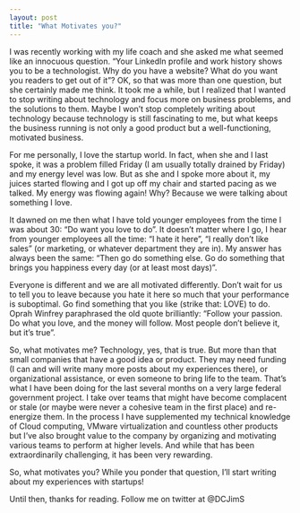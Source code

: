 ```yaml
---
layout: post
title: "What Motivates you?"
---
```


I was recently working with my life coach and she asked me what seemed like
an innocuous question. “Your LinkedIn profile and work history shows you
to be a technologist. Why do you have a website? What do you want you readers to get out of it”?
OK, so that was more than one question, but she certainly made me think. It took me a while, but I
realized that I wanted to stop writing about technology and focus more on business problems, and
the solutions to them. Maybe I won’t stop completely writing about technology because technology
is still fascinating to me, but what keeps the business running is not only a good product but a
well-functioning, motivated business.

For me personally, I love the startup world. In fact, when she and I last spoke, it was a problem
filled Friday (I am usually totally drained by Friday) and my energy level was low. But
as she and I spoke more about it, my juices started flowing and I
got up off my chair and started pacing as we talked. My energy was flowing again! Why? Because we
were talking about something I love.

It dawned on me then what I have told younger employees from the time I was about 30: “Do want
you love to do”. It doesn’t matter where I go, I hear from younger employees all the time: “I hate
it here”, “I really don’t like sales” (or marketing, or whatever department they are in). My
answer has always been the same: “Then go do something else. Go do something that brings you
happiness every day (or at least most days)”.

Everyone is different and we are all motivated
differently. Don’t wait for us to tell you to leave because you hate it here so much that
your performance is suboptimal. Go find something that you like (strike that: LOVE) to do.
Oprah Winfrey paraphrased the old quote brilliantly: “Follow your passion. Do what you love,
and the money will follow. Most people don’t believe it, but it’s true”.

So, what motivates me? Technology, yes, that is true. But more than that small companies
that have a good idea or product. They may need funding (I can and will write many more
posts about my experiences there), or organizational assistance, or even someone to bring
life to the team. That’s what I have been doing for the last several months on a very
large federal government project. I take over teams that might have become complacent
or stale (or maybe were never a cohesive team in the first place) and re-energize
them. In the process I have supplemented my technical knowledge of Cloud computing,
VMware virtualization and countless other products but I’ve also brought value to
the company by organizing and motivating various teams to perform at higher levels.
And while that has been extraordinarily challenging, it has been very rewarding.

So, what motivates you? While you ponder that question, I’ll start writing about my experiences with
startups!

Until then, thanks for reading. Follow me on twitter at @DCJimS
